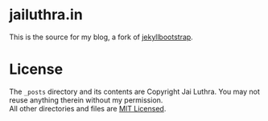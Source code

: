 # jailuthra.in
This is the source for my blog, a fork of [jekyllbootstrap](https://github.com/plusjade/jekyll-bootstrap).  

# License
The ```_posts``` directory and its contents are Copyright Jai Luthra. You may not reuse anything therein without my permission.  
All other directories and files are [MIT Licensed](http://opensource.org/licenses/MIT).
